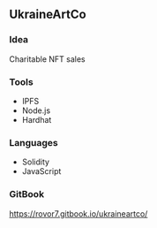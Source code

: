 ## UkraineArtCo 

### Idea
Charitable NFT sales

### Tools
- IPFS
- Node.js
- Hardhat

### Languages
- Solidity
- JavaScript

### GitBook
https://rovor7.gitbook.io/ukraineartco/

